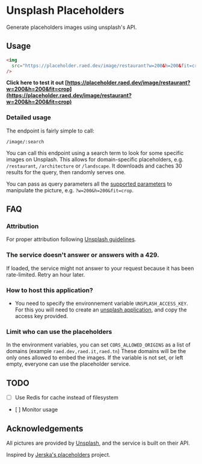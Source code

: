 # Unsplash Placeholders

Generate placeholders images using unsplash's API.

## Usage

```html
<img
  src="https://placeholder.raed.dev/image/restaurant?w=200&h=200&fit=crop"
/>
```

**Click here to test it out [https://placeholder.raed.dev/image/restaurant?w=200&h=200&fit=crop](https://placeholder.raed.dev/image/restaurant?w=200&h=200&fit=crop)**

### Detailed usage

The endpoint is fairly simple to call:

```
/image/:search
```

You can call this endpoint using a search term to look for some specific images on Unsplash.
This allows for domain-specific placeholders, e.g. `/restaurant`, `/architecture` or `/landscape`.
It downloads and caches 30 results for the query, then randomly serves one.

You can pass as query parameters all the [supported parameters](https://unsplash.com/documentation#supported-parameters) to manipulate the picture, e.g. `?w=200&h=200&fit=crop`.

## FAQ

### Attribution

For proper attribution following [Unsplash guidelines](https://unsplash.com/documentation#guidelines--crediting).

### The service doesn't answer or answers with a 429.

If loaded, the service might not answer to your request because it has been rate-limited.
Retry an hour later.

### How to host this application?

- You need to specify the environnement variable `UNSPLASH_ACCESS_KEY`. For this you will need to create an [unsplash application](https://unsplash.com/developers), and copy the access key provided.

### Limit who can use the placeholders

In the environment variables, you can set `CORS_ALLOWED_ORIGINS` as a list of domains (example `raed.dev,raed.it,raed.tn`) These domains will be the only ones allowed to embed the images. If the variable is not set, or left empty, everyone can use the placeholder service.

## TODO

- [ ] Use Redis for cache instead of filesystem
- [ ] Monitor usage

## Acknowledgements

All pictures are provided by [Unsplash](https://unsplash.com/), and the service is built on their API.

Inspired by [Jerska's placeholders](https://github.com/Jerska/placeholders) project.
